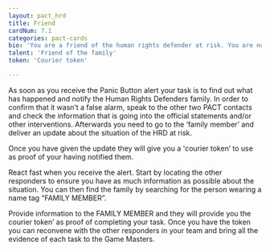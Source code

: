 ```yaml
---
layout: pact_hrd
title: Friend
cardNum: 7.1
categories: pact-cards
bio: 'You are a friend of the human rights defender at risk. You are not a human rights professional, but you support the work of your friend and have committed to being active in case of an emergency.'
talent: 'Friend of the family'
token: 'Courier token'

---
```


As soon as you receive the Panic Button alert your task is to find out what has happened and notify the Human Rights Defenders family. In order to confirm that it wasn’t a false alarm, speak to the other two PACT contacts and check the information that is going into the official statements and/or other interventions. Afterwards you need to go to the ‘family member’ and deliver an update about the situation of the HRD at risk.

Once you have given the update they will give you a 'courier token’ to use as proof of your having notified them.

React fast when you receive the alert. Start by locating the other responders to ensure you have as much information as possible about the situation. You can then find the family by searching for the person wearing a name tag “FAMILY MEMBER”.

Provide information to the FAMILY MEMBER and they will provide you the courier token’ as proof of completing your task. Once you have the token you can reconvene with the other responders in your team and bring all the evidence of each task to the Game Masters.